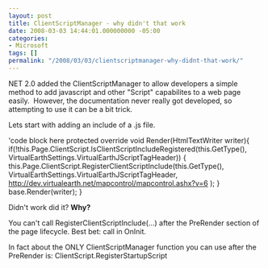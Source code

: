```yaml
---
layout: post
title: ClientScriptManager - why didn't that work
date: 2008-03-03 14:44:01.000000000 -05:00
categories:
- Microsoft
tags: []
permalink: "/2008/03/03/clientscriptmanager-why-didnt-that-work/"
---
```

NET 2.0 added the ClientScriptManager to allow developers a simple method to add javascript and other "Script" capabilites to a web page easily.  However, the documentation never really got developed, so attempting to use it can be a bit trick.

Lets start with adding an include of a .js file.

'code block here
protected override void Render(HtmlTextWriter writer){
    if(!this.Page.ClientScript.IsClientScriptIncludeRegistered(this.GetType(), VirtualEarthSettings.VirtualEarthJScriptTagHeader)) {
        this.Page.ClientScript.RegisterClientScriptInclude(this.GetType(), 
            VirtualEarthSettings.VirtualEarthJScriptTagHeader, 
            http://dev.virtualearth.net/mapcontrol/mapcontrol.ashx?v=6
        );
    }
    base.Render(writer);
}

Didn't work did it? **Why?**

You can't call RegisterClientScriptInclude(...) after the PreRender section of the page lifecycle. Best bet: call in OnInit.

In fact about the ONLY ClientScriptManager function you can use after the PreRender is: ClientScript.RegisterStartupScript

